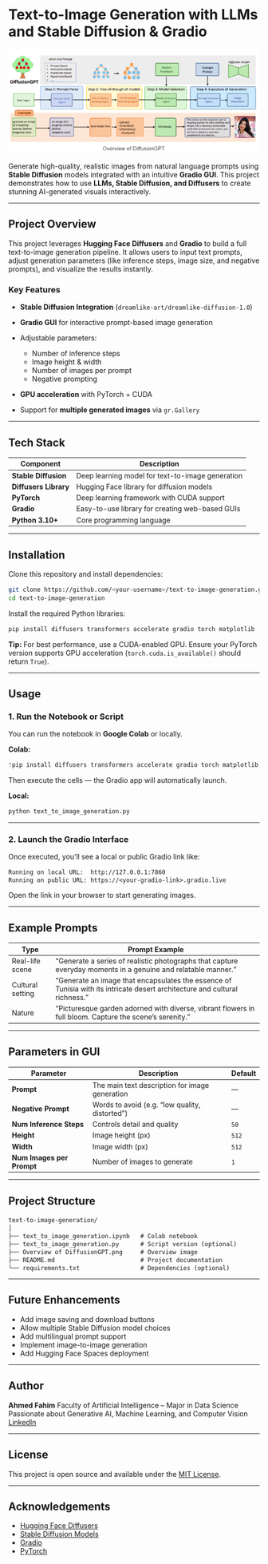 
# Text-to-Image Generation with LLMs and Stable Diffusion & Gradio

   ![Project Overview](Overview%20of%20DiffusionGPT.png)

Generate high-quality, realistic images from natural language prompts using **Stable Diffusion** models integrated with an intuitive **Gradio GUI**.
This project demonstrates how to use **LLMs, Stable Diffusion, and Diffusers** to create stunning AI-generated visuals interactively.

---

## Project Overview

This project leverages **Hugging Face Diffusers** and **Gradio** to build a full text-to-image generation pipeline.
It allows users to input text prompts, adjust generation parameters (like inference steps, image size, and negative prompts), and visualize the results instantly.

### Key Features

* **Stable Diffusion Integration** (`dreamlike-art/dreamlike-diffusion-1.0`)
* **Gradio GUI** for interactive prompt-based image generation
* Adjustable parameters:

  * Number of inference steps
  * Image height & width
  * Number of images per prompt
  * Negative prompting
* **GPU acceleration** with PyTorch + CUDA
* Support for **multiple generated images** via `gr.Gallery`

---

## Tech Stack

| Component             | Description                                      |
| --------------------- | ------------------------------------------------ |
| **Stable Diffusion**  | Deep learning model for text-to-image generation |
| **Diffusers Library** | Hugging Face library for diffusion models        |
| **PyTorch**           | Deep learning framework with CUDA support        |
| **Gradio**            | Easy-to-use library for creating web-based GUIs  |
| **Python 3.10+**      | Core programming language                        |

---

## Installation

Clone this repository and install dependencies:

```bash
git clone https://github.com/<your-username>/text-to-image-generation.git
cd text-to-image-generation
```

Install the required Python libraries:

```bash
pip install diffusers transformers accelerate gradio torch matplotlib
```

**Tip:**
For best performance, use a CUDA-enabled GPU.
Ensure your PyTorch version supports GPU acceleration (`torch.cuda.is_available()` should return `True`).

---

## Usage

### 1. Run the Notebook or Script

You can run the notebook in **Google Colab** or locally.

**Colab:**

```python
!pip install diffusers transformers accelerate gradio torch matplotlib
```

Then execute the cells — the Gradio app will automatically launch.

**Local:**

```bash
python text_to_image_generation.py
```

---

### 2. Launch the Gradio Interface

Once executed, you’ll see a local or public Gradio link like:

```
Running on local URL:  http://127.0.0.1:7860
Running on public URL: https://<your-gradio-link>.gradio.live
```

Open the link in your browser to start generating images.

---

## Example Prompts

| Type             | Prompt Example                                                                                                             |
| ---------------- | -------------------------------------------------------------------------------------------------------------------------- |
| Real-life scene  | “Generate a series of realistic photographs that capture everyday moments in a genuine and relatable manner.”              |
| Cultural setting | “Generate an image that encapsulates the essence of Tunisia with its intricate desert architecture and cultural richness.” |
| Nature           | “Picturesque garden adorned with diverse, vibrant flowers in full bloom. Capture the scene’s serenity.”                    |

---

## Parameters in GUI

| Parameter                 | Description                                    | Default |
| ------------------------- | ---------------------------------------------- | ------- |
| **Prompt**                | The main text description for image generation | —       |
| **Negative Prompt**       | Words to avoid (e.g. “low quality, distorted”) | —       |
| **Num Inference Steps**   | Controls detail and quality                    | `50`    |
| **Height**                | Image height (px)                              | `512`   |
| **Width**                 | Image width (px)                               | `512`   |
| **Num Images per Prompt** | Number of images to generate                   | `1`     |

---

## Project Structure

```
text-to-image-generation/
│
├── text_to_image_generation.ipynb   # Colab notebook
├── text_to_image_generation.py      # Script version (optional)
├── Overview of DiffusionGPT.png     # Overview image
├── README.md                        # Project documentation
└── requirements.txt                 # Dependencies (optional)
```

---

## Future Enhancements

* Add image saving and download buttons
* Allow multiple Stable Diffusion model choices
* Add multilingual prompt support
* Implement image-to-image generation
* Add Hugging Face Spaces deployment

---

## Author

**Ahmed Fahim**
Faculty of Artificial Intelligence – Major in Data Science
Passionate about Generative AI, Machine Learning, and Computer Vision
[LinkedIn](https://www.linkedin.com/in/longlivewama) 

---

## License

This project is open source and available under the [MIT License](LICENSE).

---

## Acknowledgements

* [Hugging Face Diffusers](https://huggingface.co/docs/diffusers)
* [Stable Diffusion Models](https://huggingface.co/models)
* [Gradio](https://gradio.app)
* [PyTorch](https://pytorch.org)

